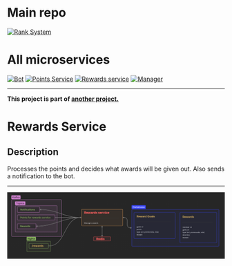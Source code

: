 # Main repo
[![Rank System](https://img.shields.io/badge/Rank_System-eba0ac?style=for-the-badge&logo=github&logoColor=white&labelColor=1e1e2e)](https://github.com/AndyLocks/RankSystem)
# All microservices
[![Bot](https://img.shields.io/badge/Bot-cba6f7?style=for-the-badge&logo=github&logoColor=cdd6f4&labelColor=1e1e2e)](https://github.com/AndyLocks/rank_system.bot)
[![Points Service](https://img.shields.io/badge/Points_service-fab387?style=for-the-badge&logo=github&logoColor=cdd6f4&labelColor=1e1e2e)](https://github.com/AndyLocks/rank_system.points_service)
[![Rewards service](https://img.shields.io/badge/Rewards_service-a6e3a1?style=for-the-badge&logo=github&logoColor=cdd6f4&labelColor=1e1e2e)](https://github.com/AndyLocks/rank_system.rewards_service)
[![Manager](https://img.shields.io/badge/Manager-f38ba8?style=for-the-badge&logo=github&logoColor=cdd6f4&labelColor=1e1e2e)](https://github.com/AndyLocks/rank_system.manager)

---

**This project is part of [another project.](https://github.com/AndyLocks/RankSystem)**
# Rewards Service
## Description
Processes the points and decides what awards will be given out. Also sends a notification to the bot.

---

![rewards service](./rewards_service.png)
